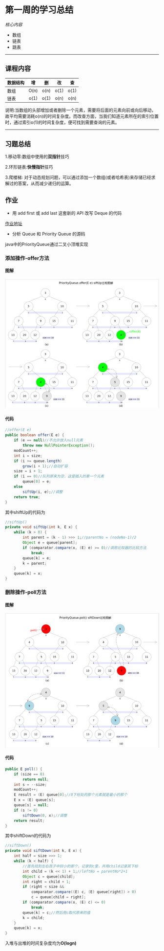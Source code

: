 # 第一周的学习总结
*核心内容*

- 数组
- 链表
- 跳表


----
 ## 课程内容

数据结构|增|删|改|查
-------|:-:|:-:|:-:|:-:|
数组|O(n)|o(n)|o(1)|o(1)|
链表|o(1)|o(1)|o(n)|o(n)|

说明:当数组的头部增加或者删除一个元素，需要将后面的元素向前或向后移动，故平均需要消耗o(n)的时间复杂度。而改查方面，当我们知道元素所在的索引位置时，通过索引o(1)的时间复杂度，便可找到需要查询的元素。

---

## 习题总结

1.移动零:数组中使用的**双指针**技巧

2.环形链表:**快慢指针**技巧

3.爬楼梯: 对于动态规划问题，可以通过添加一个数组(或者哈希表)来存储已经求解过的答案，从而减少递归的运算。


## 作业

- 用 add first 或 add last 这套新的 API 改写 Deque 的代码

[作业地址](https://github.com/wangxucheng1995/algorithm008-class02/blob/master/Week_01/Overwrite.java)

- 分析 Queue 和 Priority Queue 的源码

java中的PriorityQueue通过二叉小顶堆实现

### 添加操作-offer方法

#### 图解

![image](offer.png)

#### 代码

```java
//offer(E e)
public boolean offer(E e) {
    if (e == null)//不允许放入null元素
        throw new NullPointerException();
    modCount++;
    int i = size;
    if (i >= queue.length)
        grow(i + 1);//自动扩容
    size = i + 1;
    if (i == 0)//队列原来为空，这是插入的第一个元素
        queue[0] = e;
    else
        siftUp(i, e);//调整
    return true;
}
```

其中shiftUp的代码为

```java
//siftUp()
private void siftUp(int k, E x) {
    while (k > 0) {
        int parent = (k - 1) >>> 1;//parentNo = (nodeNo-1)/2
        Object e = queue[parent];
        if (comparator.compare(x, (E) e) >= 0)//调用比较器的比较方法
            break;
        queue[k] = e;
        k = parent;
    }
    queue[k] = x;
}
```

### 删除操作-poll方法

#### 图解

![image](poll.png)

#### 代码

```java
public E poll() {
    if (size == 0)
        return null;
    int s = --size;
    modCount++;
    E result = (E) queue[0];//0下标处的那个元素就是最小的那个
    E x = (E) queue[s];
    queue[s] = null;
    if (s != 0)
        siftDown(0, x);//调整
    return result;
}
```

其中shiftDown的代码为

```java
//siftDown()
private void siftDown(int k, E x) {
    int half = size >>> 1;
    while (k < half) {
    	//首先找到左右孩子中较小的那个，记录到c里，并用child记录其下标
        int child = (k << 1) + 1;//leftNo = parentNo*2+1
        Object c = queue[child];
        int right = child + 1;
        if (right < size &&
            comparator.compare((E) c, (E) queue[right]) > 0)
            c = queue[child = right];
        if (comparator.compare(x, (E) c) <= 0)
            break;
        queue[k] = c;//然后用c取代原来的值
        k = child;
    }
    queue[k] = x;
}
```

入堆与出堆的时间复杂度均为**O(logn)**










